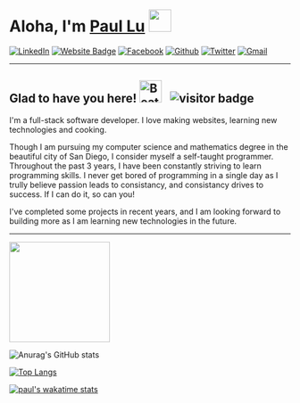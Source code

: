 <!-- @format -->

# Aloha, I'm <a href="https://portfolio-wheat-ten-80.vercel.app" target="_blank">Paul Lu</a>  <img src="https://emojipedia-us.s3.amazonaws.com/source/microsoft-teams/337/waving-hand_1f44b.png" width="40">

[![LinkedIn](https://img.shields.io/badge/LinkedIn-0077B5?style=for-the-badge&logo=linkedin&logoColor=white)](https://linkedin.com/in/paul-lu-8a438820a) [![Website Badge](https://img.shields.io/badge/website-000000?style=for-the-badge&logo=About.me&logoColor=white)](https://portfolio-wheat-ten-80.vercel.app/) [![Facebook](https://img.shields.io/badge/Facebook-%231877F2.svg?style=for-the-badge&logo=Facebook&logoColor=white)](https://www.facebook.com/paul.lu.752861/) [![Github](https://img.shields.io/badge/GitHub-100000?style=for-the-badge&logo=github&logoColor=white)](https://github.com/pawpaw2022) [![Twitter](https://img.shields.io/badge/Twitter-%231DA1F2.svg?style=for-the-badge&logo=Twitter&logoColor=white)](https://www.youtube.com/watch?v=dQw4w9WgXcQ) [![Gmail](https://img.shields.io/badge/Gmail-D14836?style=for-the-badge&logo=gmail&logoColor=white)](mailto:paul.l.sining@gmail.com?subject=Request%20to%20%3CYour%20Purpose%3E&body=Hello%20Paul%2C%20%0A%0A%3CYour%20Request..%3E%0A)

---
## Glad to have you here!&nbsp;<img src="https://raw.githubusercontent.com/Tarikul-Islam-Anik/Animated-Fluent-Emojis/master/Emojis/Smilies/Beating%20Heart.png" alt="Beating Heart" width="40" height="40" /> &nbsp; ![visitor badge](https://visitor-badge.glitch.me/badge?page_id=pawpaw2022.pawpaw2022)

I'm a full-stack software developer. I love making websites, learning new technologies and cooking. 

Though I am pursuing my computer science and mathematics degree in the beautiful city of San Diego, I consider myself a self-taught programmer. Throughout the past 3 years, I have been constantly striving to learn programming skills. I never get bored of programming in a single day as I trully believe passion leads to consistancy, and consistancy drives to success. If I can do it, so can you! 

I've completed some projects in recent years, and I am looking forward to building more as I am learning new technologies in the future. 

---

<img height="180em" src="https://github-readme-stats.vercel.app/api?username=pawpaw2022&show_icons=true&hide_border=true&&count_private=true&include_all_commits=true&theme=merko" /> 

![Anurag's GitHub stats](https://github-readme-stats.vercel.app/api?username=anuraghazra&bg_color=30,e96443,904e95&title_color=fff&text_color=fff)


[![Top Langs](https://github-readme-stats.vercel.app/api/top-langs/?username=pawpaw2022&hide=jupyter%20notebook&layout=compact&theme=merko)](https://github.com/pawpaw2022/pawpaw2022)

[![paul's wakatime stats](https://github-readme-stats.vercel.app/api/wakatime?username=pawpaw2022)](https://github.com/pawpaw2022/pawpaw2022)


